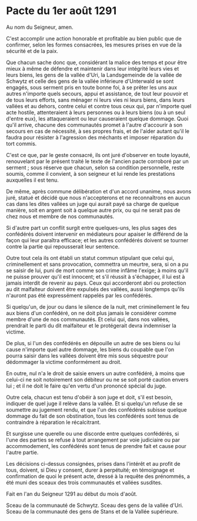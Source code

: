 # Pacte du 1er août 1291

Au nom du Seigneur, amen.

C'est accomplir une action honorable et profitable au bien public que de confirmer, selon les formes consacrées, les mesures prises en vue de la sécurité et de la paix.

Que chacun sache donc que, considérant la malice des temps et pour être mieux à même de défendre et maintenir dans leur intégrité leurs vies et leurs biens, les gens de la vallée d'Uri, la Landsgemeinde de la vallée de Schwytz et celle des gens de la vallée inférieure d'Unterwald se sont engagés, sous serment pris en toute bonne foi, à se prêter les uns aux autres n'importe quels secours, appui et assistance, de tout leur pouvoir et de tous leurs efforts, sans ménager ni leurs vies ni leurs biens, dans leurs vallées et au dehors, contre celui et contre tous ceux qui, par n'importe quel acte hostile, attenteraient à leurs personnes ou à leurs biens (ou à un seul d'entre eux), les attaqueraient ou leur causeraient quelque dommage. Quoi qu'il arrive, chacune des communautés promet à l'autre d'accourir à son secours en cas de nécessité, à ses propres frais, et de l'aider autant qu'il le faudra pour résister à l'agression des méchants et imposer réparation du tort commis.

C'est ce que, par le geste consacré, ils ont juré d'observer en toute loyauté, renouvelant par le présent traité le texte de l'ancien pacte corroboré par un serment ; sous réserve que chacun, selon sa condition personnelle, reste soumis, comme il convient, à son seigneur et lui rende les prestations auxquelles il est tenu.

De même, après commune délibération et d'un accord unanime, nous avons juré, statué et décidé que nous n'accepterons et ne reconnaîtrons en aucun cas dans les dites vallées un juge qui aurait payé sa charge de quelque manière, soit en argent soit à quelque autre prix, ou qui ne serait pas de chez nous et membre de nos communautés.

Si d'autre part un conflit surgit entre quelques-uns, les plus sages des confédérés doivent intervenir en médiateurs pour apaiser le différend de la façon qui leur paraîtra efficace; et les autres confédérés doivent se tourner contre la partie qui repousserait leur sentence.

Outre tout cela ils ont établi un statut commun stipulant que celui qui, criminellement et sans provocation, commettra un meurtre, sera, si on a pu se saisir de lui, puni de mort comme son crime infâme l'exige; à moins qu'il ne puisse prouver qu'il est innocent; et s'il réussit à s'échapper, il lui est à jamais interdit de revenir au pays. Ceux qui accorderont abri ou protection au dit malfaiteur doivent être expulsés des vallées, aussi longtemps qu'ils n'auront pas été expressément rappelés par les confédérés.

Si quelqu'un, de jour ou dans le silence de la nuit, met criminellement le feu aux biens d'un confédéré, on ne doit plus jamais le considérer comme membre d'une de nos communautés. Et celui qui, dans nos vallées, prendrait le parti du dit malfaiteur et le protégerait devra indemniser la victime.

De plus, si l'un des confédérés en dépouille un autre de ses biens ou lui cause n'importe quel autre dommage, les biens du coupable que l'on pourra saisir dans les vallées doivent être mis sous séquestre pour dédommager la victime conformément au droit.

En outre, nul n'a le droit de saisie envers un autre confédéré, à moins que celui-ci ne soit notoirement son débiteur ou ne se soit porté caution envers lui ; et il ne doit le faire qu'en vertu d'un prononcé spécial du juge.

Outre cela, chacun est tenu d'obéir à son juge et doit, s'il est besoin, indiquer de quel juge il relève dans la vallée. Et si quelqu'un refuse de se soumettre au jugement rendu, et que l'un des confédérés subisse quelque dommage du fait de son obstination, tous les confédérés sont tenus de contraindre à réparation le récalcitrant.

Et surgisse une querelle ou une discorde entre quelques confédérés, si l'une des parties se refuse à tout arrangement par voie judiciaire ou par accommodement, les confédérés sont tenus de prendre fait et cause pour l'autre partie.

Les décisions ci-dessus consignées, prises dans l'intérêt et au profit de tous, doivent, si Dieu y consent, durer à perpétuité; en témoignage et confirmation de quoi le présent acte, dressé à la requête des prénommés, a été muni des sceaux des trois communautés et vallées susdites.

Fait en l'an du Seigneur 1291 au début du mois d'août.

Sceau de la communauté de Schwytz.
Sceau des gens de la vallée d'Uri.
Sceau de la communauté des gens de Stans et de la Vallée supérieure.
